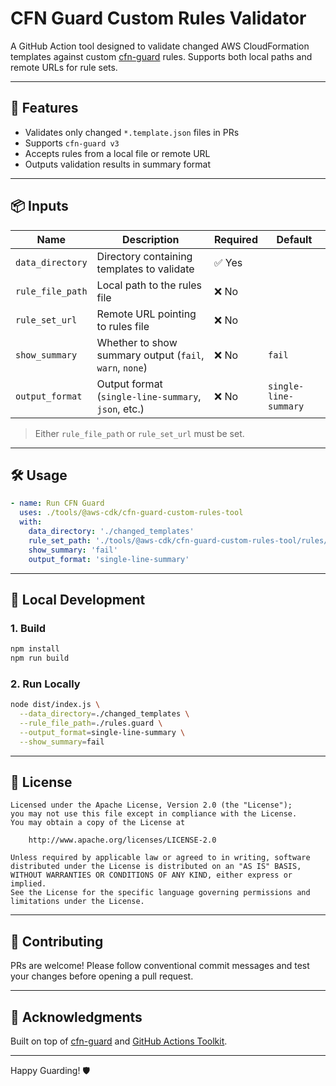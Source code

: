 # CFN Guard Custom Rules Validator

A GitHub Action tool designed to validate changed AWS CloudFormation templates against custom [cfn-guard](https://github.com/aws-cloudformation/cloudformation-guard) rules. Supports both local paths and remote URLs for rule sets.

---

## 🚀 Features

- Validates only changed `*.template.json` files in PRs
- Supports `cfn-guard v3`
- Accepts rules from a local file or remote URL
- Outputs validation results in summary format

---

## 📦 Inputs

| Name             | Description                                                       | Required | Default |
|------------------|-------------------------------------------------------------------|----------|---------|
| `data_directory` | Directory containing templates to validate                        | ✅ Yes   |         |
| `rule_file_path` | Local path to the rules file                                     | ❌ No    |         |
| `rule_set_url`   | Remote URL pointing to rules file                                | ❌ No    |         |
| `show_summary`   | Whether to show summary output (`fail`, `warn`, `none`)          | ❌ No    | `fail`  |
| `output_format`  | Output format (`single-line-summary`, `json`, etc.)              | ❌ No    | `single-line-summary` |

> Either `rule_file_path` or `rule_set_url` must be set.

---

## 🛠️ Usage

```yaml
- name: Run CFN Guard
  uses: ./tools/@aws-cdk/cfn-guard-custom-rules-tool
  with:
    data_directory: './changed_templates'
    rule_set_path: './tools/@aws-cdk/cfn-guard-custom-rules-tool/rules/trust_scope_rules.guard'
    show_summary: 'fail'
    output_format: 'single-line-summary'
```

---

## 🧪 Local Development

### 1. Build
```bash
npm install
npm run build
```

### 2. Run Locally
```bash
node dist/index.js \
  --data_directory=./changed_templates \
  --rule_file_path=./rules.guard \
  --output_format=single-line-summary \
  --show_summary=fail
```

---

## 📝 License

```text
Licensed under the Apache License, Version 2.0 (the "License");
you may not use this file except in compliance with the License.
You may obtain a copy of the License at

    http://www.apache.org/licenses/LICENSE-2.0

Unless required by applicable law or agreed to in writing, software
distributed under the License is distributed on an "AS IS" BASIS,
WITHOUT WARRANTIES OR CONDITIONS OF ANY KIND, either express or implied.
See the License for the specific language governing permissions and
limitations under the License.
```

---

## 👏 Contributing

PRs are welcome! Please follow conventional commit messages and test your changes before opening a pull request.

---

## 📣 Acknowledgments

Built on top of [cfn-guard](https://github.com/aws-cloudformation/cloudformation-guard) and [GitHub Actions Toolkit](https://github.com/actions/toolkit).

---

Happy Guarding! 🛡️

